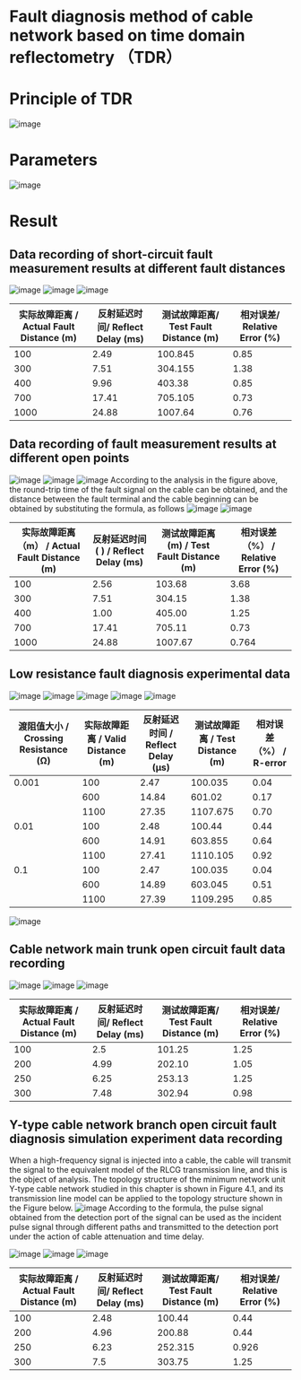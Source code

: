 # Fault diagnosis method of cable network based on time domain reflectometry （TDR）

# Principle of TDR
![image](https://github.com/DengYaosheng/TDR-Complex-Wired-Networks-failure-analysis/assets/41530023/16ce3ab1-fe73-4ea9-9e2c-2276b8d5522e)


# Parameters
![image](https://github.com/DengYaosheng/TDR-Complex-Wired-Networks-failure-analysis/assets/41530023/132e5275-5a5d-48cd-a213-671a1bee0c24)


# Result 
## Data recording of short-circuit fault measurement results at different fault distances
![image](https://github.com/DengYaosheng/TDR-Complex-Wired-Networks-failure-analysis/assets/41530023/bcf752d5-936b-4c34-812d-419f55f2fbfc)
![image](https://github.com/DengYaosheng/TDR-Complex-Wired-Networks-failure-analysis/assets/41530023/a90b05d2-ccc3-4146-83c2-a5b0c5700037)
![image](https://github.com/DengYaosheng/TDR-Complex-Wired-Networks-failure-analysis/assets/41530023/480fd2fd-6ada-4e42-8254-2d67a4a16b8c)

| 实际故障距离 / Actual Fault Distance (m) | 反射延迟时间/ Reflect Delay (ms) | 测试故障距离/ Test Fault Distance (m) | 相对误差/ Relative Error (%) |
|---------------------------------------------|---------------------------------------|-------------------------------------------|--------------------------------------|
| 100                                         | 2.49                                  | 100.845                                   | 0.85                                 |
| 300                                         | 7.51                                  | 304.155                                   | 1.38                                 |
| 400                                         | 9.96                                  | 403.38                                    | 0.85                                 |
| 700                                         | 17.41                                 | 705.105                                   | 0.73                                 |
| 1000                                        | 24.88                                 | 1007.64                                   | 0.76                                 |

## Data recording of fault measurement results at different open points
![image](https://github.com/DengYaosheng/TDR-Complex-Wired-Networks-failure-analysis/assets/41530023/7c285a3b-8a66-49d3-b340-d9bd8cd22166)
![image](https://github.com/DengYaosheng/TDR-Complex-Wired-Networks-failure-analysis/assets/41530023/39348b1a-adc2-46a2-ad6d-00f66d7acefc)
![image](https://github.com/DengYaosheng/TDR-Complex-Wired-Networks-failure-analysis/assets/41530023/644691e8-f34d-4ae7-8dc6-551ecaa58007)
According to the analysis in the figure above, the round-trip time of the fault signal on the cable can be obtained, and the distance between the fault terminal and the cable beginning can be obtained by substituting the formula, as follows
![image](https://github.com/DengYaosheng/TDR-Complex-Wired-Networks-failure-analysis/assets/41530023/02c055c7-ac2e-4546-b5a2-f2314f691a02)
![image](https://github.com/DengYaosheng/TDR-Complex-Wired-Networks-failure-analysis/assets/41530023/4eaca8e2-3ccd-4f6e-b901-5cc628a1ec25)

| 实际故障距离（m） / Actual Fault Distance (m) | 反射延迟时间( ) / Reflect Delay (ms) | 测试故障距离(m) / Test Fault Distance (m) | 相对误差（%） / Relative Error (%) |
|---------------------------------------------|---------------------------------------|-------------------------------------------|--------------------------------------|
| 100                                         | 2.56                                  | 103.68                                    | 3.68                                 |
| 300                                         | 7.51                                  | 304.15                                    | 1.38                                 |
| 400                                         | 1.00                                  | 405.00                                    | 1.25                                 |
| 700                                         | 17.41                                 | 705.11                                    | 0.73                                 |
| 1000                                        | 24.88                                 | 1007.67                                   | 0.764                                |

## Low resistance fault diagnosis experimental data
![image](https://github.com/DengYaosheng/TDR-Complex-Wired-Networks-failure-analysis/assets/41530023/63e140ee-1183-43c9-b7bd-e91c443b9240)
![image](https://github.com/DengYaosheng/TDR-Complex-Wired-Networks-failure-analysis/assets/41530023/41584935-4287-4125-b344-c8eec0717d37)
![image](https://github.com/DengYaosheng/TDR-Complex-Wired-Networks-failure-analysis/assets/41530023/e26afc7c-62a4-4f06-b5d9-7e4f3d01ec81)
![image](https://github.com/DengYaosheng/TDR-Complex-Wired-Networks-failure-analysis/assets/41530023/e60883d0-3ac8-4742-80ee-ae4700bd8f1e)
![image](https://github.com/DengYaosheng/TDR-Complex-Wired-Networks-failure-analysis/assets/41530023/27587eb6-15a6-4001-aeb6-dd001912eea2)

| 渡阻值大小 / Crossing Resistance (Ω) | 实际故障距离 / Valid Distance (m) | 反射延迟时间 / Reflect Delay (μs) | 测试故障距离 / Test Distance (m) | 相对误差（%） / R-error |
|--------------------------------------|------------------------------------|-----------------------------------|---------------------------------|-----------------------|
| 0.001                                | 100                                | 2.47                              | 100.035                         | 0.04                  |
|                                      | 600                                | 14.84                             | 601.02                          | 0.17                  |
|                                      | 1100                               | 27.35                             | 1107.675                        | 0.70                  |
| 0.01                                 | 100                                | 2.48                              | 100.44                          | 0.44                  |
|                                      | 600                                | 14.91                             | 603.855                         | 0.64                  |
|                                      | 1100                               | 27.41                             | 1110.105                        | 0.92                  |
| 0.1                                  | 100                                | 2.47                              | 100.035                         | 0.04                  |
|                                      | 600                                | 14.89                             | 603.045                         | 0.51                  |
|                                      | 1100                               | 27.39                             | 1109.295                        | 0.85                  |
![image](https://github.com/DengYaosheng/TDR-Complex-Wired-Networks-failure-analysis/assets/41530023/6bfab477-c667-407a-85d1-1df11eb6e143)

## Cable network main trunk open circuit fault data recording
![image](https://github.com/DengYaosheng/TDR-Complex-Wired-Networks-failure-analysis/assets/41530023/2c262f35-5d5d-4b51-bf91-a243eefbacdc)
![image](https://github.com/DengYaosheng/TDR-Complex-Wired-Networks-failure-analysis/assets/41530023/adf0c06a-0282-4f4c-a2ea-48ea48afa059)
![image](https://github.com/DengYaosheng/TDR-Complex-Wired-Networks-failure-analysis/assets/41530023/f5ad6bc5-5b96-4476-b08d-fe366f07fddf)

| 实际故障距离 / Actual Fault Distance (m) | 反射延迟时间/ Reflect Delay (ms) | 测试故障距离/ Test Fault Distance (m) | 相对误差/ Relative Error (%) |
|----------------------------------------|----------------------------------|--------------------------------------|------------------------------|
| 100                                    | 2.5                              | 101.25                               | 1.25                         |
| 200                                    | 4.99                             | 202.10                               | 1.05                         |
| 250                                    | 6.25                             | 253.13                               | 1.25                         |
| 300                                    | 7.48                             | 302.94                               | 0.98                         |


## Y-type cable network branch open circuit fault diagnosis simulation experiment data recording
When a high-frequency signal is injected into a cable, the cable will transmit the signal to the equivalent model of the RLCG transmission line, and this is the object of analysis. The topology structure of the minimum network unit Y-type cable network studied in this chapter is shown in Figure 4.1, and its transmission line model can be applied to the topology structure shown in the Figure below.
![image](https://github.com/DengYaosheng/TDR-Complex-Wired-Networks-failure-analysis/assets/41530023/122ef9a9-6891-4313-bd53-a20f6c182cb0)
According to the formula, the pulse signal obtained from the detection port of the signal can be used as the incident pulse signal through different paths and transmitted to the detection port under the action of cable attenuation and time delay.

![image](https://github.com/DengYaosheng/TDR-Complex-Wired-Networks-failure-analysis/assets/41530023/022c0bde-9ca0-495c-a3ce-1d8154f4f94a)
![image](https://github.com/DengYaosheng/TDR-Complex-Wired-Networks-failure-analysis/assets/41530023/704cfe20-c54d-4dfc-9268-a653d9465c27)
![image](https://github.com/DengYaosheng/TDR-Complex-Wired-Networks-failure-analysis/assets/41530023/873d05a6-31a3-4764-abf3-1a4207d6ec75)


| 实际故障距离 / Actual Fault Distance (m) | 反射延迟时间/ Reflect Delay (ms) | 测试故障距离/ Test Fault Distance (m) | 相对误差/ Relative Error (%) |
|----------------------------------------|----------------------------------|--------------------------------------|------------------------------|
| 100                                    | 2.48                             | 100.44                               | 0.44                         |
| 200                                    | 4.96                             | 200.88                               | 0.44                         |
| 250                                    | 6.23                             | 252.315                              | 0.926                        |
| 300                                    | 7.5                              | 303.75                               | 1.25                         |
